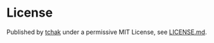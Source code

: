 # License

Published by [tchak](https://github.com/tchak) under a permissive MIT License, see [LICENSE.md](./LICENSE.md).

